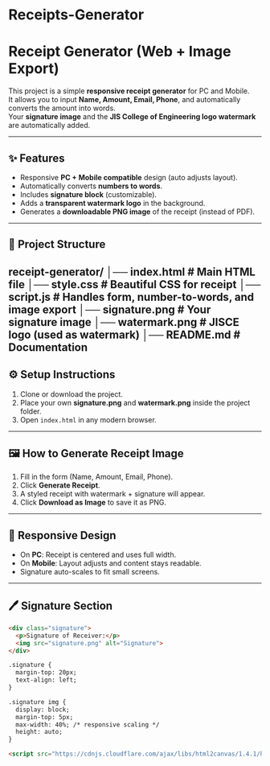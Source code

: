 # Receipts-Generator

# Receipt Generator (Web + Image Export)

This project is a simple **responsive receipt generator** for PC and Mobile.  
It allows you to input **Name, Amount, Email, Phone**, and automatically converts the amount into words.  
Your **signature image** and the **JIS College of Engineering logo watermark** are automatically added.  

---

## ✨ Features
- Responsive **PC + Mobile compatible** design (auto adjusts layout).
- Automatically converts **numbers to words**.
- Includes **signature block** (customizable).
- Adds a **transparent watermark logo** in the background.
- Generates a **downloadable PNG image** of the receipt (instead of PDF).

---

## 📂 Project Structure
receipt-generator/
│── index.html # Main HTML file
│── style.css # Beautiful CSS for receipt
│── script.js # Handles form, number-to-words, and image export
│── signature.png # Your signature image
│── watermark.png # JISCE logo (used as watermark)
│── README.md # Documentation
---

## ⚙️ Setup Instructions

1. Clone or download the project.
2. Place your own **signature.png** and **watermark.png** inside the project folder.
3. Open `index.html` in any modern browser.

---

## 🖼️ How to Generate Receipt Image

1. Fill in the form (Name, Amount, Email, Phone).  
2. Click **Generate Receipt**.  
3. A styled receipt with watermark + signature will appear.  
4. Click **Download as Image** to save it as PNG.

---

## 📱 Responsive Design
- On **PC**: Receipt is centered and uses full width.  
- On **Mobile**: Layout adjusts and content stays readable.  
- Signature auto-scales to fit small screens.

---

## 🖊️ Signature Section
```html
<div class="signature">
  <p>Signature of Receiver:</p>
  <img src="signature.png" alt="Signature">
</div>

.signature {
  margin-top: 20px;
  text-align: left;
}

.signature img {
  display: block;
  margin-top: 5px;
  max-width: 40%; /* responsive scaling */
  height: auto;
}

<script src="https://cdnjs.cloudflare.com/ajax/libs/html2canvas/1.4.1/html2canvas.min.js"></script>
